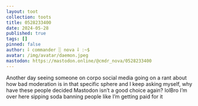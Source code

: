 ```yaml
---
layout: toot
collection: toots
title: 0528233400
date: 2024-05-28
published: true
tags: []
pinned: false
author: ⸸ commander ░ nova ⸸ :~$
avatar: /img/avatar/daemon.jpeg
mastodon: https://mastodon.online/@cmdr_nova/0528233400
---
```


Another day seeing someone on corpo social media going on a rant about how bad moderation is in that specific sphere and I keep asking myself, why have these people decided Mastodon isn’t a good choice again? lolBro I’m over here sipping soda banning people like I’m getting paid for it
